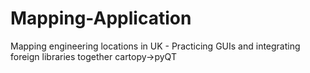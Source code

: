 # Mapping-Application
Mapping engineering locations in UK - Practicing GUIs and integrating foreign libraries together cartopy->pyQT

